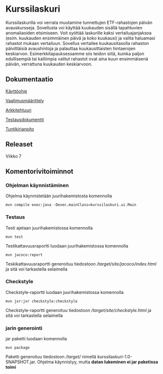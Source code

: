 # Kurssilaskuri

Kurssilaskurilla voi verrata muutamine tunnettujen ETF-rahastojen päivän avauskursseja. Sovellusta voi käyttää kuukauden sisällä tapahtuvien anomaliaoiden etsimiseen. Voit syöttää laskurille kaksi vertailuajanjaksoa (esim. kuukauden ensimmäinen päivä ja koko kuukausi) ja valita haluamasi rahastot mukaan vertailuun. Sovellus vertailee kuukausitasolla rahaston päivittäisiä avaushintoja ja palauttaa kuukausittaisten hintaerojen keskiarvon. Esimerkkitapauksessamme siis teidon siitä, kuinka paljon edullisempiä tai kalliimpia valitut rahastot ovat aina kuun ensimmäisenä päivän, verrattuna kuukauden keskiarvoon.

## Dokumentaatio

[Käyttöohje](https://github.com/Haimis/ot-harjoitustyo/blob/master/dokumentaatio/kayttoohje.md)

[Vaatimusmäärittely](https://github.com/Haimis/ot-harjoitustyo/blob/master/dokumentaatio/vaatimusmaarittely.md)

[Arkkitehtuuri](https://github.com/Haimis/ot-harjoitustyo/blob/master/dokumentaatio/arkkitehtuuri.md)

[Testausdokumentti](https://github.com/Haimis/ot-harjoitustyo/blob/master/dokumentaatio/testausdokumentti.md)

[Tuntikirjanpito](https://github.com/Haimis/ot-harjoitustyo/blob/master/dokumentaatio/tuntikirjanpito.md)

## Releaset

Viikko 7

## Komentorivitoiminnot

### Ohjelman käynnistäminen

Ohjelma käynnistetään juurihakemistosta komennolla

```
mvn compile exec:java -Dexec.mainClass=kurssilaskuri.ui.Main
```

### Testaus

Testi ajetaan juurihakemistossa komennolla

```
mvn test
```

Testikattavuusraportti luodaan juurihakemistossa komennolla

```
mvn jacoco:report
```
Teskikattavuusraportti generoituu tiedostoon _/target/site/jacoco/index.html_ ja sitä voi tarkastella selaimella

### Checkstyle

Checkstyle-raportti luodaan juurihakemistossa komennolla

```
mvn jxr:jxr checkstyle:checkstyle
```
Checkstyle-raportti generoituu tiedostoon _/target/site/checkstyle.html_ ja sitä voi tarkastella selaimella

### jarin generointi

jar paketti luodaan komennolla 

```
mvn package
```
Paketti generoituu tiedostoon _/target/_ nimellä kurssilaskuri-1.0-SNAPSHOT.jar. Ohjelma käynnistyy, mutta **datan lukeminen ei jar paketissa toimi**
